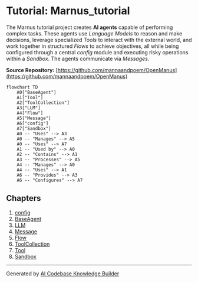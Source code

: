 # Tutorial: Marnus_tutorial

The Marnus tutorial project creates **AI agents** capable of performing complex tasks. These agents use *Language Models* to reason and make decisions, leverage specialized *Tools* to interact with the external world, and work together in structured *Flows* to achieve objectives, all while being configured through a central *config* module and executing risky operations within a *Sandbox*. The agents communicate via *Messages*.


**Source Repository:** [https://github.com/mannaandpoem/OpenManus](https://github.com/mannaandpoem/OpenManus)

```mermaid
flowchart TD
    A0["BaseAgent"]
    A1["Tool"]
    A2["ToolCollection"]
    A3["LLM"]
    A4["Flow"]
    A5["Message"]
    A6["config"]
    A7["Sandbox"]
    A0 -- "Uses" --> A3
    A0 -- "Manages" --> A5
    A0 -- "Uses" --> A7
    A1 -- "Used by" --> A0
    A2 -- "Contains" --> A1
    A3 -- "Processes" --> A5
    A4 -- "Manages" --> A0
    A4 -- "Uses" --> A1
    A6 -- "Provides" --> A3
    A6 -- "Configures" --> A7
```

## Chapters

1. [config](01_config.md)
2. [BaseAgent](02_baseagent.md)
3. [LLM](03_llm.md)
4. [Message](04_message.md)
5. [Flow](05_flow.md)
6. [ToolCollection](06_toolcollection.md)
7. [Tool](07_tool.md)
8. [Sandbox](08_sandbox.md)


---

Generated by [AI Codebase Knowledge Builder](https://github.com/The-Pocket/Tutorial-Codebase-Knowledge)